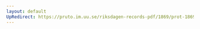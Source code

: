 ```yaml
---
layout: default
UpRedirect: https://pruto.im.uu.se/riksdagen-records-pdf/1869/prot-1869--ak--317/prot-1869--ak--317_011.pdf
---
```


